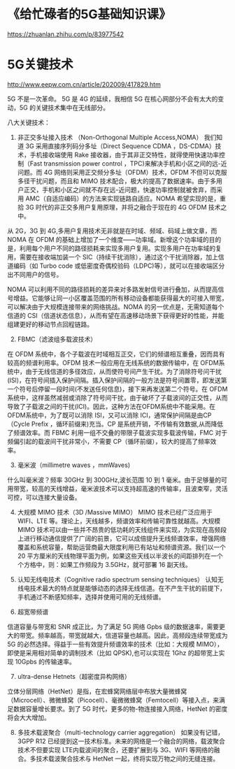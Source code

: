 
# 《给忙碌者的5G基础知识课》
https://zhuanlan.zhihu.com/p/83977542

# 5G关键技术
http://www.eepw.com.cn/article/202009/417829.htm

5G 不是一次革命。
5G 是 4G 的延续，我相信 5G 在核心网部分不会有太大的变动，5G 的关键技术集中在无线部分。

八大关键技术：

1. 非正交多址接入技术 （Non-Orthogonal Multiple Access,NOMA）
我们知道 3G 采用直接序列码分多址（Direct Sequence CDMA ，DS-CDMA）技术，手机接收端使用 Rake 接收器，由于其非正交特性，就得使用快速功率控制（Fast transmission power control ，TPC)来解决手机和小区之间的远-近问题。而 4G 网络则采用正交频分多址（OFDM）技术，OFDM 不但可以克服多径干扰问题，而且和 MIMO 技术配合，极大的提高了数据速率。由于多用户正交，手机和小区之间就不存在远-近问题，快速功率控制就被舍弃，而采用 AMC（自适应编码）的方法来实现链路自适应。NOMA 希望实现的是，重拾 3G 时代的非正交多用户复用原理，并将之融合于现在的 4G OFDM 技术之中。

从 2G，3G 到 4G,多用户复用技术无非就是在时域、频域、码域上做文章，而NOMA 在 OFDM 的基础上增加了一个维度——功率域。新增这个功率域的目的是，利用每个用户不同的路径损耗来实现多用户复用。实现多用户在功率域的复用，需要在接收端加装一个 SIC（持续干扰消除），通过这个干扰消除器，加上信道编码（如 Turbo code 或低密度奇偶校验码（LDPC)等），就可以在接收端区分出不同用户的信号。

NOMA 可以利用不同的路径损耗的差异来对多路发射信号进行叠加，从而提高信号增益。它能够让同一小区覆盖范围的所有移动设备都能获得最大的可接入带宽，可以解决由于大规模连接带来的网络挑战。NOMA 的另一优点是，无需知道每个信道的 CSI（信道状态信息），从而有望在高速移动场景下获得更好的性能，并能组建更好的移动节点回程链路。

2. FBMC（滤波组多载波技术）

在 OFDM 系统中，各个子载波在时域相互正交，它们的频谱相互重叠，因而具有较高的频谱利用率。OFDM 技术一般应用在无线系统的数据传输中，在 OFDM系统中，由于无线信道的多径效应，从而使符号间产生干扰。为了消除符号问干扰(ISl)，在符号间插入保护间隔。插入保护间隔的一般方法是符号间置零，即发送第一个符号后停留一段时间(不发送任何信息)，接下来再发送第二个符号。在 OFDM系统中，这样虽然减弱或消除了符号间干扰，由于破坏了子载波间的正交性，从而导致了子载波之间的干扰(ICI)。因此，这种方法在OFDM系统中不能采用。在OFDM系统中，为了既可以消除 ISI，又可以消除 ICI，通常保护间隔是由CP（Cycle Prefix ，循环前缀来)充当。CP 是系统开销，不传输有效数据,从而降低了频谱效率。而 FBMC 利用一组不交叠的带限子载波实现多载波传输，FMC 对于频偏引起的载波间干扰非常小，不需要 CP（循环前缀），较大的提高了频率效率。

3. 毫米波（millimetre waves ，mmWaves)

什么叫毫米波？频率 30GHz 到 300GHz,波长范围 10 到 1 毫米。由于足够量的可用带宽，较高的天线增益，毫米波技术可以支持超高速的传输率，且波束窄，灵活可控，可以连接大量设备。

4. 大规模 MIMO 技术（3D /Massive MIMO）
MIMO 技术已经广泛应用于 WIFI、LTE 等。理论上，天线越多，频谱效率和传输可靠性就越高。大规模 MIMO 技术可以由一些并不昂贵的低功耗的天线组件来实现，为实现在高频段上进行移动通信提供了广阔的前景，它可以成倍提升无线频谱效率，增强网络覆盖和系统容量，帮助运营商最大限度利用已有站址和频谱资源。我们以一个 20 平方厘米的天线物理平面为例，如果这些天线以半波长的间距排列在一个个方格中，则：如果工作频段为 3.5GHz，就可部署 16 副天线。

5. 认知无线电技术（Cognitive radio spectrum sensing techniques）
认知无线电技术最大的特点就是能够动态的选择无线信道。在不产生干扰的前提下，手机通过不断感知频率，选择并使用可用的无线频谱。

6. 超宽带频谱

信道容量与带宽和 SNR 成正比，为了满足 5G 网络 Gpbs 级的数据速率，需要更大的带宽。频率越高，带宽就越大，信道容量也越高。因此，高频段连续带宽成为 5G 的必然选择。得益于一些有效提升频谱效率的技术（比如：大规模 MIMO），即使是采用相对简单的调制技术（比如 QPSK),也可以实现在 1Ghz 的超带宽上实现 10Gpbs 的传输速率。

7. ultra-dense Hetnets（超密度异构网络）

立体分层网络（HetNet）是指，在宏蜂窝网络层中布放大量微蜂窝（Microcell）、微微蜂窝（Picocell）、毫微微蜂窝（Femtocell）等接入点，来满足数据容量增长要求。到了 5G 时代，更多的物-物连接接入网络，HetNet 的密度将会大大增加。

8. 多技术载波聚合（multi-technology carrier aggregation）
如果没有记错，3GPP R12 已经提到这一技术标准。未来的网络是一个融合的网络，载波聚合技术不但要实现 LTE内载波间的聚合，还要扩展到与 3G、WIFI 等网络的融合。多技术载波聚合技术与 HetNet 一起，终将实现万物之间的无缝连接。
